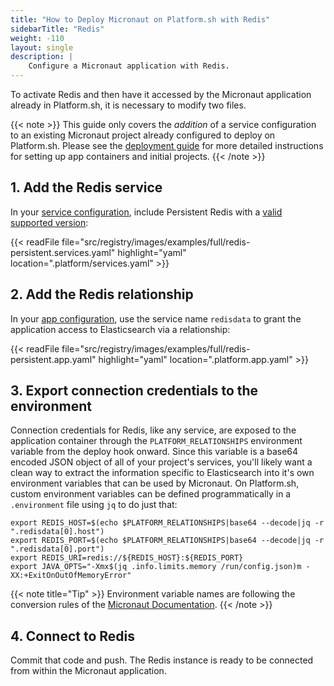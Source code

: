 ```yaml
---
title: "How to Deploy Micronaut on Platform.sh with Redis"
sidebarTitle: "Redis"
weight: -110
layout: single
description: |
    Configure a Micronaut application with Redis.
---
```


To activate Redis and then have it accessed by the Micronaut application already in Platform.sh, it is necessary to modify two files. 

{{< note >}}
This guide only covers the *addition* of a service configuration to an existing Micronaut project already configured to deploy on Platform.sh. Please see the [deployment guide](/guides/micronaut/deploy/_index.md) for more detailed instructions for setting up app containers and initial projects. 
{{< /note >}}

## 1. Add the Redis service

In your [service configuration](../../add-services/_index.md), include Persistent Redis with a [valid supported version](../../add-services/redis.md#persistent-redis):

{{< readFile file="src/registry/images/examples/full/redis-persistent.services.yaml" highlight="yaml" location=".platform/services.yaml" >}}

## 2. Add the Redis relationship

In your [app configuration](../../create-apps/app-reference.md), use the service name `redisdata` to grant the application access to Elasticsearch via a relationship:

{{< readFile file="src/registry/images/examples/full/redis-persistent.app.yaml" highlight="yaml" location=".platform.app.yaml" >}}

## 3. Export connection credentials to the environment

Connection credentials for Redis, like any service, are exposed to the application container through the `PLATFORM_RELATIONSHIPS` environment variable from the deploy hook onward. Since this variable is a base64 encoded JSON object of all of your project's services, you'll likely want a clean way to extract the information specific to Elasticsearch into it's own environment variables that can be used by Micronaut. On Platform.sh, custom environment variables can be defined programmatically in a `.environment` file using `jq` to do just that:

```text
export REDIS_HOST=$(echo $PLATFORM_RELATIONSHIPS|base64 --decode|jq -r ".redisdata[0].host")
export REDIS_PORT=$(echo $PLATFORM_RELATIONSHIPS|base64 --decode|jq -r ".redisdata[0].port")
export REDIS_URI=redis://${REDIS_HOST}:${REDIS_PORT}
export JAVA_OPTS="-Xmx$(jq .info.limits.memory /run/config.json)m -XX:+ExitOnOutOfMemoryError"
```

{{< note title="Tip" >}}
Environment variable names are following the conversion rules of the [Micronaut Documentation](https://docs.micronaut.io/latest/guide/index.html).
{{< /note >}}

## 4. Connect to Redis

Commit that code and push. The Redis instance is ready to be connected from within the Micronaut application.
